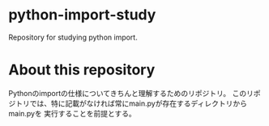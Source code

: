 # python-import-study
Repository for studying python import.

# About this repository
Pythonのimportの仕様についてきちんと理解するためのリポジトリ。
このリポジトリでは、特に記載がなければ常にmain.pyが存在するディレクトリからmain.pyを
実行することを前提とする。
